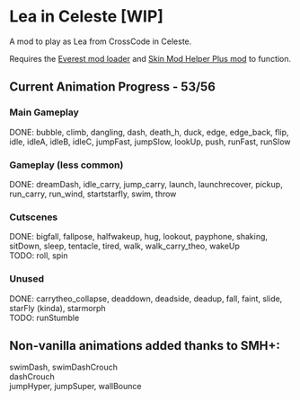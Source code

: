 # Lea in Celeste [WIP]
 A mod to play as Lea from CrossCode in Celeste.
 
 Requires the [Everest mod loader](https://everestapi.github.io/) and [Skin Mod Helper Plus mod](https://gamebanana.com/mods/473796) to function.
 
## Current Animation Progress - 53/56
### Main Gameplay
 DONE: bubble, climb, dangling, dash, death_h, duck, edge, edge_back, flip, idle, idleA, idleB, idleC, jumpFast, jumpSlow, lookUp, push, runFast, runSlow

### Gameplay (less common)
 DONE: dreamDash, idle_carry, jump_carry, launch, launchrecover, pickup, run_carry, run_wind, startstarfly, swim, throw
 
### Cutscenes
 DONE: bigfall, fallpose, halfwakeup, hug, lookout, payphone, shaking, sitDown, sleep, tentacle, tired, walk, walk_carry_theo, wakeUp  
 TODO: roll, spin
 
### Unused
 DONE: carrytheo_collapse, deaddown, deadside, deadup, fall, faint, slide, starFly (kinda), starmorph  
 TODO: runStumble
 
## Non-vanilla animations added thanks to SMH+:
 swimDash, swimDashCrouch  
 dashCrouch  
 jumpHyper, jumpSuper, wallBounce